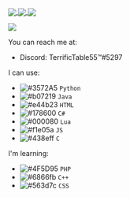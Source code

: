 <!-- ![](https://github.com/TerrificTable/github-stats/blob/master/generated/overview.svg)
![](https://github.com/TerrificTable/github-stats/blob/master/generated/languages.svg) -->

<a href="https://github.com/TerrificTable">
  <img align="center" src="https://github-readme-stats.vercel.app/api?username=TerrificTable&show_icons=true&theme=tokyonight&line_height=27%22%20alt=%22FaxHack%27s%20github%20stats" />
</a>
<a href="https://github.com/TerrificTable">
  <img align="center" src="https://github-readme-stats.vercel.app/api/top-langs/?username=TerrificTable&theme=tokyonight&hide_langs_below=1" />
</a>
<a href="https://github.com/TerrificTable">
  <img align="center" src="https://github-readme-streak-stats.herokuapp.com/?user=TerrificTable&theme=tokyonight" />
</a>


![](https://komarev.com/ghpvc/?username=TerrificTable&label=profile+views)

You can reach me at:
  - Discord: TerrificTable55™#5297

I can use:
  - ![#3572A5](https://via.placeholder.com/15/3572A5/000000?text=+) `Python`
  - ![#b07219](https://via.placeholder.com/15/b07219/000000?text=+) `Java`
  - ![#e44b23](https://via.placeholder.com/15/e44b23/000000?text=+) `HTML`
  - ![#178600](https://via.placeholder.com/15/178600/000000?text=+) `C#`
  - ![#000080](https://via.placeholder.com/15/000080/000000?text=+) `Lua`
  - ![#f1e05a](https://via.placeholder.com/15/f1e05a/000000?text=+) `JS`
  - ![#438eff](https://via.placeholder.com/15/438eff/000000?text=+) `C`
   
I'm learning:
  - ![#4F5D95](https://via.placeholder.com/15/4F5D95/000000?text=+) `PHP`
  - ![#6866fb](https://via.placeholder.com/15/6866fb/000000?text=+) `C++`
  - ![#563d7c](https://via.placeholder.com/15/563d7c/000000?text=+) `CSS`
